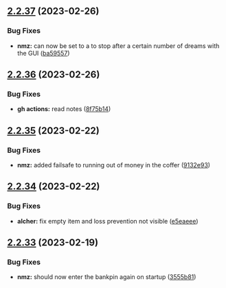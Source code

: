 ## [2.2.37](https://github.com/Torwent/wasp-free/compare/v2.2.36...v2.2.37) (2023-02-26)


### Bug Fixes

* **nmz:** can now be set to a to stop after a certain number of dreams with the GUI ([ba59557](https://github.com/Torwent/wasp-free/commit/ba59557fd8f8a69b6df01c73304e3e47ae61a2e1))



## [2.2.36](https://github.com/Torwent/wasp-free/compare/v2.2.35...v2.2.36) (2023-02-26)


### Bug Fixes

* **gh actions:** read notes ([8f75b14](https://github.com/Torwent/wasp-free/commit/8f75b148e49d72688b72dd7cf6650fa9177b8dd1))



## [2.2.35](https://github.com/Torwent/wasp-free/compare/v2.2.34...v2.2.35) (2023-02-22)


### Bug Fixes

* **nmz:** added failsafe to running out of money in the coffer ([9132e93](https://github.com/Torwent/wasp-free/commit/9132e933cd555de71d273fe7f797797ff85b7969))



## [2.2.34](https://github.com/Torwent/wasp-free/compare/v2.2.33...v2.2.34) (2023-02-22)


### Bug Fixes

* **alcher:** fix empty item and loss prevention not visible ([e5eaeee](https://github.com/Torwent/wasp-free/commit/e5eaeeeb8042d45b69fc15f526754a1af3e9e699))



## [2.2.33](https://github.com/Torwent/wasp-free/compare/v2.2.32...v2.2.33) (2023-02-19)


### Bug Fixes

* **nmz:** should now enter the bankpin again on startup ([3555b81](https://github.com/Torwent/wasp-free/commit/3555b81f0a023d484320f83ac14126fbda05b91a))



